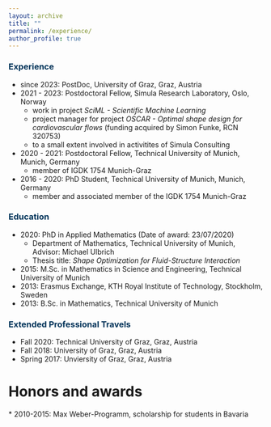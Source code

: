```yaml
---
layout: archive
title: ""
permalink: /experience/
author_profile: true
---
```


### <span style="color:rgb(0, 51, 89)"> Experience
* since 2023: PostDoc, University of Graz, Graz, Austria
* 2021 - 2023: Postdoctoral Fellow, Simula Research Laboratory, Oslo, Norway
    * work in project *SciML - Scientific Machine Learning*
    * project manager for project *OSCAR - Optimal shape design for cardiovascular flows* (funding acquired by Simon Funke, RCN 320753)
    * to a small extent involved in activitites of Simula Consulting
* 2020 - 2021: Postdoctoral Fellow, Technical University of Munich, Munich, Germany
    * member of IGDK 1754 Munich-Graz
* 2016 - 2020: PhD Student, Technical University of Munich, Munich, Germany
    * member and associated member of the IGDK 1754 Munich-Graz

### <span style="color:rgb(0, 51, 89)"> Education
* 2020: PhD in Applied Mathematics (Date of award: 23/07/2020)
    * Department of Mathematics, Technical University of Munich, Advisor: Michael Ulbrich
    * Thesis title: *Shape Optimization for Fluid-Structure Interaction*
* 2015: M.Sc. in Mathematics in Science and Engineering, Technical University of Munich
* 2013: Erasmus Exchange, KTH Royal Institute of Technology, Stockholm, Sweden
* 2013: B.Sc. in Mathematics, Technical University of Munich

### <span style="color:rgb(0, 51, 89)"> Extended Professional Travels
* Fall 2020: Technical University of Graz, Graz, Austria
* Fall 2018: University of Graz, Graz, Austria
* Spring 2017: Unviersity of Graz, Graz, Austria

<h1>Honors and awards</h1>
* 2010-2015: Max Weber-Programm, scholarship for students in Bavaria
